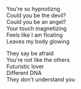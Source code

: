 You're so hypnotizng<br/>Could you be the devil?<br/>Could you be an angel?<br/>Your touch magnetizing<br/>Feels like I am floating<br/>Leaves my body glowing

They say be afraid<br/>You're not like the others<br/>Futuristic lover<br/>Different DNA<br/>They don't understand you
